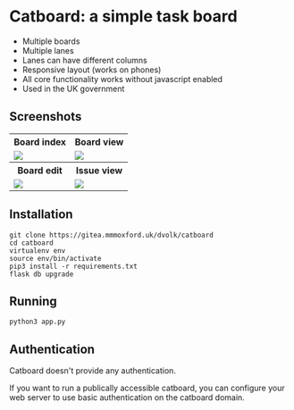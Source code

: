 # Catboard: a simple task board

- Multiple boards
- Multiple lanes
- Lanes can have different columns
- Responsive layout (works on phones)
- All core functionality works without javascript enabled
- Used in the UK government

## Screenshots

<table>
    <tr>
        <th>Board index</th>
        <th>Board view</th>
    </tr>
    <tr>
        <td><img src="https://i.imgur.com/ISJfIsC.png"></td>
        <td><img src="https://i.imgur.com/A0dzAkZ.png"></td>
    </tr>
    <tr>
        <th>Board edit</th>
        <th>Issue view</th>
    </tr>
    <tr>
        <td><img src="https://i.imgur.com/NlYPuc5.png"></td>
        <td><img src="https://i.imgur.com/aKLnBfg.png"></td>
    </tr>
</table>

## Installation

    git clone https://gitea.mmmoxford.uk/dvolk/catboard
    cd catboard
    virtualenv env
    source env/bin/activate
    pip3 install -r requirements.txt
    flask db upgrade

## Running

    python3 app.py

## Authentication

Catboard doesn't provide any authentication.

If you want to run a publically accessible catboard, you can configure your web server to use basic authentication on the catboard domain.
